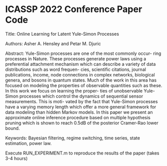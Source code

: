 # ICASSP 2022 Conference Paper Code

Title: Online Learning for Latent Yule-Simon Processes

Authors: Asher A. Hensley and Petar M. Djuric

Abstract: Yule-Simon processes are one of the most commonly occur- ring processes in Nature. These processes generate power laws using a preferential attachment mechanism which can describe a variety of data distributions such as word frequen- cies, scientific citations, journal publications, income, node connections in complex networks, biological genera, and bosons in quantum states. Much of the work in this area has focused on modeling the properties of observable quantities such as these. In this work we focus on learning the proper- ties of unobservable Yule-Simon processes which control the dynamics of sequential sensor measurements. This is moti- vated by the fact that Yule-Simon processes have a varying memory length which offer a more general framework for data modeling than hidden Markov models. In this paper we present an approximate online inference procedure based on multiple hypothesis pruning which is shown to reach 0.5dB of the posterior Cramer-Rao lower bound.

Keywords: Bayesian filtering, regime switching, time series, state estimation, power law.

Execute RUN_EXPERIMENT.m to reproduce the results of the paper (takes 3-4 hours)
